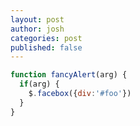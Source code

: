 ```yaml
---
layout: post
author: josh
categories: post
published: false
---
```


```javascript
function fancyAlert(arg) {
  if(arg) {
    $.facebox({div:'#foo'})
  }
}
```
